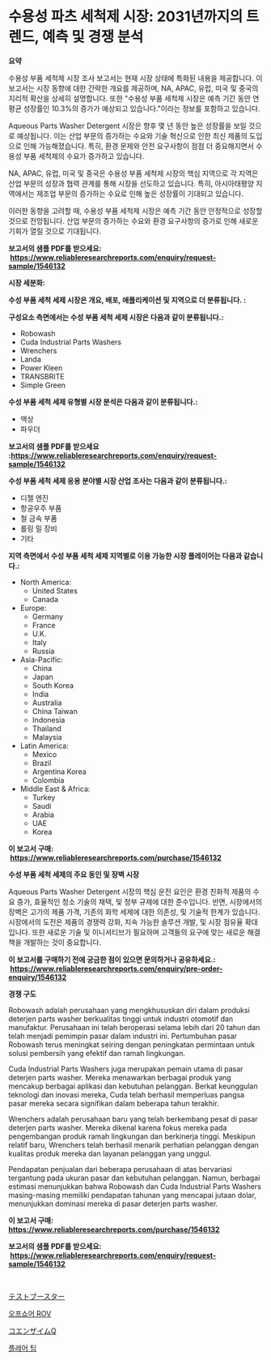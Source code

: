 <p><h1>수용성 파츠 세척제 시장: 2031년까지의 트렌드, 예측 및 경쟁 분석</h1></p><p><strong>요약</strong></p>
<p><p>수용성 부품 세척제 시장 조사 보고서는 현재 시장 상태에 특화된 내용을 제공합니다. 이 보고서는 시장 동향에 대한 간략한 개요를 제공하며, NA, APAC, 유럽, 미국 및 중국의 지리적 확산을 상세히 설명합니다. 또한 "수용성 부품 세척제 시장은 예측 기간 동안 연평균 성장률인 10.3%의 증가가 예상되고 있습니다."이라는 정보를 포함하고 있습니다.</p><p>Aqueous Parts Washer Detergent 시장은 향후 몇 년 동안 높은 성장률을 보일 것으로 예상됩니다. 이는 산업 부문의 증가하는 수요와 기술 혁신으로 인한 최신 제품의 도입으로 인해 가능해졌습니다. 특히, 환경 문제와 안전 요구사항이 점점 더 중요해지면서 수용성 부품 세척제의 수요가 증가하고 있습니다.</p><p>NA, APAC, 유럽, 미국 및 중국은 수용성 부품 세척제 시장의 핵심 지역으로 각 지역은 산업 부문의 성장과 협력 관계를 통해 시장을 선도하고 있습니다. 특히, 아시아태평양 지역에서는 제조업 부문의 증가하는 수요로 인해 높은 성장률이 기대되고 있습니다.</p><p>이러한 동향을 고려할 때, 수용성 부품 세척제 시장은 예측 기간 동안 안정적으로 성장할 것으로 전망됩니다. 산업 부문의 증가하는 수요와 환경 요구사항의 증가로 인해 새로운 기회가 열릴 것으로 기대됩니다.</p></p>
<p><strong>보고서의 샘플 PDF를 받으세요: &nbsp;<a href="https://www.reliableresearchreports.com/enquiry/request-sample/1546132">https://www.reliableresearchreports.com/enquiry/request-sample/1546132</a></strong></p>
<p><strong>시장 세분화:</strong></p>
<p><strong> 수성 부품 세척 세제 시장은 개요, 배포, 애플리케이션 및 지역으로 더 분류됩니다. :</strong></p>
<p><strong>구성요소 측면에서는 수성 부품 세척 세제 시장은 다음과 같이 분류됩니다.:</strong></p>
<p><ul><li>Robowash</li><li>Cuda Industrial Parts Washers</li><li>Wrenchers</li><li>Landa</li><li>Power Kleen</li><li>TRANSBRITE</li><li>Simple Green</li></ul></p>
<p><strong> 수성 부품 세척 세제 유형별 시장 분석은 다음과 같이 분류됩니다.:</strong></p>
<p><ul><li>액상</li><li>파우더</li></ul></p>
<p><strong>보고서의 샘플 PDF를 받으세요 :<a href="https://www.reliableresearchreports.com/enquiry/request-sample/1546132">https://www.reliableresearchreports.com/enquiry/request-sample/1546132</a></strong></p>
<p><strong> 수성 부품 세척 세제 응용 분야별 시장 산업 조사는 다음과 같이 분류됩니다.:</strong></p>
<p><ul><li>디젤 엔진</li><li>항공우주 부품</li><li>철 금속 부품</li><li>롤링 밀 장비</li><li>기타</li></ul></p>
<p><strong>지역 측면에서 수성 부품 세척 세제 지역별로 이용 가능한 시장 플레이어는 다음과 같습니다.:</strong></p>
<p><ul>
    <li>
        North America:
        <ul>
            <li>United States</li>
            <li>Canada</li>
        </ul>
    </li>
    <li>
        Europe:
        <ul>
            <li>Germany</li>
            <li>France</li>
            <li>U.K.</li>
            <li>Italy</li>
            <li>Russia</li>
        </ul>
    </li>
    <li>
        Asia-Pacific:
        <ul>
            <li>China</li>
            <li>Japan</li>
            <li>South Korea</li>
            <li>India</li>
            <li>Australia</li>
            <li>China Taiwan</li>
            <li>Indonesia</li>
            <li>Thailand</li>
            <li>Malaysia</li>
        </ul>
    </li>
    <li>
        Latin America:
        <ul>
            <li>Mexico</li>
            <li>Brazil</li>
            <li>Argentina Korea</li>
            <li>Colombia</li>
        </ul>
    </li>
    <li>
        Middle East & Africa:
        <ul>
            <li>Turkey</li>
            <li>Saudi</li>
            <li>Arabia</li>
            <li>UAE</li>
            <li>Korea</li>
        </ul>
    </li>
    </ul></p>
<p><strong>이 보고서 구매: &nbsp;<a href="https://www.reliableresearchreports.com/purchase/1546132">https://www.reliableresearchreports.com/purchase/1546132</a></strong></p>
<p><strong>수성 부품 세척 세제의 주요 동인 및 장벽 시장</strong></p>
<p><p>Aqueous Parts Washer Detergent 시장의 핵심 운전 요인은 환경 친화적 제품의 수요 증가, 효율적인 청소 기술의 채택, 및 정부 규제에 대한 준수입니다. 반면, 시장에서의 장벽은 고가의 제품 가격, 기존의 화학 세제에 대한 의존성, 및 기술적 한계가 있습니다. 시장에서의 도전은 제품의 경쟁력 강화, 지속 가능한 솔루션 개발, 및 시장 점유율 확대입니다. 또한 새로운 기술 및 이니셔티브가 필요하며 고객들의 요구에 맞는 새로운 해결책을 개발하는 것이 중요합니다.</p></p>
<p><strong>이 보고서를 구매하기 전에 궁금한 점이 있으면 문의하거나 공유하세요.: &nbsp;<a href="https://www.reliableresearchreports.com/enquiry/pre-order-enquiry/1546132">https://www.reliableresearchreports.com/enquiry/pre-order-enquiry/1546132</a></strong></p>
<p><strong>경쟁 구도</strong></p>
<p><p>Robowash adalah perusahaan yang mengkhususkan diri dalam produksi deterjen parts washer berkualitas tinggi untuk industri otomotif dan manufaktur. Perusahaan ini telah beroperasi selama lebih dari 20 tahun dan telah menjadi pemimpin pasar dalam industri ini. Pertumbuhan pasar Robowash terus meningkat seiring dengan peningkatan permintaan untuk solusi pembersih yang efektif dan ramah lingkungan.</p><p>Cuda Industrial Parts Washers juga merupakan pemain utama di pasar deterjen parts washer. Mereka menawarkan berbagai produk yang mencakup berbagai aplikasi dan kebutuhan pelanggan. Berkat keunggulan teknologi dan inovasi mereka, Cuda telah berhasil memperluas pangsa pasar mereka secara signifikan dalam beberapa tahun terakhir.</p><p>Wrenchers adalah perusahaan baru yang telah berkembang pesat di pasar deterjen parts washer. Mereka dikenal karena fokus mereka pada pengembangan produk ramah lingkungan dan berkinerja tinggi. Meskipun relatif baru, Wrenchers telah berhasil menarik perhatian pelanggan dengan kualitas produk mereka dan layanan pelanggan yang unggul.</p><p>Pendapatan penjualan dari beberapa perusahaan di atas bervariasi tergantung pada ukuran pasar dan kebutuhan pelanggan. Namun, berbagai estimasi menunjukkan bahwa Robowash dan Cuda Industrial Parts Washers masing-masing memiliki pendapatan tahunan yang mencapai jutaan dolar, menunjukkan dominasi mereka di pasar deterjen parts washer.</p></p>
<p><strong>이 보고서 구매: &nbsp; <a href="https://www.reliableresearchreports.com/purchase/1546132">https://www.reliableresearchreports.com/purchase/1546132</a></strong></p>
<p><strong>보고서의 샘플 PDF를 받으세요: &nbsp;<a href="https://www.reliableresearchreports.com/enquiry/request-sample/1546132">https://www.reliableresearchreports.com/enquiry/request-sample/1546132</a></strong><strong></strong></p>
<p>&nbsp;</p>
<p><p><a href="https://medium.com/@barrymundy88/%E3%83%86%E3%82%B9%E3%83%88%E3%83%96%E3%83%BC%E3%82%B9%E3%82%BF%E3%83%BC%E5%B8%82%E5%A0%B4%E3%81%AF-%E5%B8%82%E5%A0%B4%E3%82%B7%E3%82%A7%E3%82%A2-%E3%82%B5%E3%82%A4%E3%82%BA-%E3%81%8A%E3%82%88%E3%81%B32031%E5%B9%B4%E3%81%BE%E3%81%A7%E3%81%AE%E4%BA%88%E6%B8%AC%E3%82%92%E9%87%8D%E7%82%B9%E7%9A%84%E3%81%AB%E5%8F%96%E3%82%8A%E7%B5%84%E3%81%BF%E3%81%BE%E3%81%99-492f94bbe2de">テストブースター</a></p><p><a href="https://medium.com/@kirby6567566/%ED%95%B4%EC%97%AD-rov-%EC%8B%9C%EC%9E%A5-2031%EB%85%84%EA%B9%8C%EC%A7%80%EC%9D%98-%ED%8A%B8%EB%A0%8C%EB%93%9C-%EC%98%88%EC%B8%A1-%EB%B0%8F-%EA%B2%BD%EC%9F%81-%EB%B6%84%EC%84%9D-3809cf86bd6d">오프쇼어 ROV</a></p><p><a href="https://medium.com/@darieenson678546/%E3%82%B3%E3%82%A8%E3%83%B3%E3%82%B6%E3%82%A4%E3%83%A0q%E5%B8%82%E5%A0%B4%E3%81%AE%E5%88%86%E6%9E%90-%E3%82%B0%E3%83%AD%E3%83%BC%E3%83%90%E3%83%AB%E7%94%A3%E6%A5%AD%E3%81%AE%E5%B1%95%E6%9C%9B%E3%81%A8%E4%BA%88%E6%B8%AC-2024%E5%B9%B4%E3%81%8B%E3%82%892031%E5%B9%B4%E3%81%BE%E3%81%A7-dba98a7f12a5">コエンザイムQ</a></p><p><a href="https://medium.com/@axintepreda1/%ED%94%8C%EB%A0%88%EC%96%B4-%ED%8C%81-%EC%8B%9C%EC%9E%A5-%EB%B6%84%EC%84%9D-cagr-%EC%8B%9C%EC%9E%A5-%EC%84%B8%EB%B6%84%ED%99%94-%EB%B0%8F-%EA%B8%80%EB%A1%9C%EB%B2%8C-%EC%82%B0%EC%97%85-%EA%B0%9C%EC%9A%94-0a4e64c6779f">플레어 팁</a></p></p>